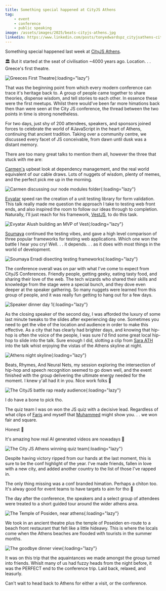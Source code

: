 ```yaml
---
title: Something special happened at CityJS Athens
tag:
    - event
    - conference
    - public speaking
image: /assets/images/2025/beats-cityjs-athens.jpg
linkedin: https://www.linkedin.com/posts/tonyedwardspz_cityjsathens-cityjs-javascript-activity-7335289056001482753-Bzs4
---
```


Something special happened last week at [CityJS Athens](https://cityjsconf.org/).

🏛️ But it started at the seat of civilisation ~4000 years ago. Location. . . Greece's first theatre.

![Greeces First Theatre](/assets/images/2025/greece-first-theatre.jpg "Greeces First Theatre"){:loading="lazy"}

That was the beginning point from which every modern conference can trace it's heritage back to. A group of people came together to share theories, dispense wisdom, and tell stories to each other. In essence these were the first meetups. Whilst there would've been far more himations back then than were seen at the City JS conference, the thread between the two points in time is strong nonetheless.

For two days, just shy of 200 attendees, speakers, and sponsors joined forces to celebrate the world of #JavaScript in the heart of Athens, continuing that ancient tradition. Taking over a community centre, we discussed every facet of JS conceivable, from dawn until dusk was a distant memory.

There are too many great talks to mention them all, however the three that stuck with me are:

[Carmen's](https://bsky.app/profile/hola-soy-milk.online) upbeat look at dependency management, and the real world equivalent of our cable draws. Lots of nuggets of wisdom, plenty of memes, and the perfect pick me up in the morning. 

![Carmen discussing our node modules folder](/assets/images/2025/carmen-cityjs.jpg "Carmen discussing our node modules folder"){:loading="lazy"}

[Evyatar](https://bsky.app/profile/ealush.bsky.social) speed ran the creation of a unit testing library for form validation. This talk really made me question the approach I take to testing web front ends, and also inspired the room to follow our ideas  through to completion. Naturally, I'll just reach for his framework, [VestJS](https://vestjs.dev/), to do this task.

![Evyatar Alush building an MVP of Vest](/assets/images/2025/evyatar-cityjs.jpg "Evyatar Alush building an MVP of Vest"){:loading="lazy"}

[Soumaya](https://bsky.app/profile/sumyerradi.bsky.social) continued the testing vibes, and gave a high level comparison of three popular frameworks for testing web applications. Which one won the battle I hear you cry! Well. . . it depends. . . as it does with most things in the world of development.

![Soumaya Erradi disecting testing frameworks](/assets/images/2025/soumaya-cityjs.jpg "Soumaya Radi disecting testing frameworks"){:loading="lazy"}

The conference overall was on par with what I've come to expect from CityJS Conferences. Friendly people, getting geeky, eating tasty food, and sharing their love of the web. The tech wizards who shared their skills and knowledge from the stage were a special bunch, and they dove even deeper at the speaker gathering. So many nuggets were learned from this group of people, and it was really fun getting to hang out for a few days.

![Speaker dinner day 1](/assets/images/2025/city-js-speakers-group.jpg "Speaker dinner day 1"){:loading="lazy"}

As the closing speaker of the second day, I was afforded the luxury of some last minute tweaks to the slides after experiencing day one. Sometimes you need to get the vibe of the location and audience in order to make this effective. As a city that has clearly had brighter days, and knowing that hip-hop is often the voice of the people, I was sure I'd find some great local hip-hop to slide into the talk. Sure enough I did, slotting a clip from [Sara ATH](https://www.youtube.com/watch?v=u9HVvfQOJ20) into the talk whist enjoying the vistas of the Athens skyline at night.

![Athens night skyline](/assets/images/2025/athens-night-skyline.jpg "Athens night skiline"){:loading="lazy"}

Beats, Rhymes, And Neural Nets, my session exploring the intersection of hip-hop and speech recognition seemed to go down well, and the event finished with the group delivering the ultimate energy needed for the moment. I knew y'all had it in you. Nice work folks 🙌

![The CityJS battle rap ready audience](/assets/images/2025/beats-cityjs-athens.jpg "The CityJS battle rap ready audience"){:loading="lazy"}

I do have a bone to pick tho.

The quiz team I was on won the JS quiz with a decisive lead. Regardless of what clips of [Faris](https://www.linkedin.com/in/farisaziz12/) and myself that [Muhammed](https://bsky.app/profile/salihgueler.dev) might show you. . . we won fair and square. 

Honest 😬

It's amazing how real AI generated videos are nowadays 🤣

![The City JS Athens winning quiz team](/assets/images/2025/cityjs-quiz-team.jpg "The CityJS Athens winning Quiz team"){:loading="lazy"}

Despite having victory ripped from our hands at the last moment, this is sure to be the conf highlight of the year. I've made friends, fallen in love with a new city, and added another country to the list of those I've rapped in.

The only thing missing was a conf branded himation. Perhaps a chiton too. It's alway good for event teams to have targets to aim for tho 🎯

The day after the conference, the speakers and a select group of attendees were treated to a short guided tour around the wider athens area. 

![The Temple of Posiden, near athens](/assets/images/2025/cityjs-temple.jpg "The Temple of Posiden, near athens"){:loading="lazy"}

We took in an ancient theatre plus the temple of Poseiden en-route to a beach front restaurant that felt like a little hideawy. This is where the locals come when the Athens beaches are flooded with tourists in the summer months.

![The goodbye dinner view](/assets/images/2025/cityjs-beach-view.jpg "The goodbye dinner view"){:loading="lazy"}

It was on this trip that the aquaintances we made amongst the group turned into friends. Whislt many of us had fuzzy heads from the night before, it was the PERFECT end to the conference trip. Laid back, relaxed, and leasurly.

Can't wait to head back to Athens for either a visit, or the conference.
